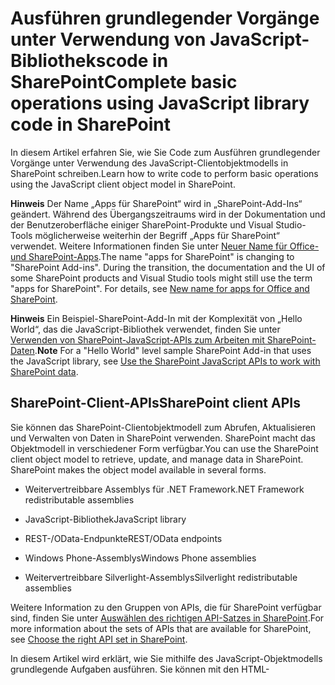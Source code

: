 # <a name="complete-basic-operations-using-javascript-library-code-in-sharepoint"></a><span data-ttu-id="4eac4-101">Ausführen grundlegender Vorgänge unter Verwendung von JavaScript-Bibliothekscode in SharePoint</span><span class="sxs-lookup"><span data-stu-id="4eac4-101">Complete basic operations using JavaScript library code in SharePoint</span></span>
<span data-ttu-id="4eac4-102">In diesem Artikel erfahren Sie, wie Sie Code zum Ausführen grundlegender Vorgänge unter Verwendung des JavaScript-Clientobjektmodells in SharePoint schreiben.</span><span class="sxs-lookup"><span data-stu-id="4eac4-102">Learn how to write code to perform basic operations using the JavaScript client object model in SharePoint.</span></span>
 

 <span data-ttu-id="4eac4-p101">**Hinweis** Der Name „Apps für SharePoint“ wird in „SharePoint-Add-Ins“ geändert. Während des Übergangszeitraums wird in der Dokumentation und der Benutzeroberfläche einiger SharePoint-Produkte und Visual Studio-Tools möglicherweise weiterhin der Begriff „Apps für SharePoint“ verwendet. Weitere Informationen finden Sie unter [Neuer Name für Office- und SharePoint-Apps](new-name-for-apps-for-sharepoint#bk_newname).</span><span class="sxs-lookup"><span data-stu-id="4eac4-p101">The name "apps for SharePoint" is changing to "SharePoint Add-ins". During the transition, the documentation and the UI of some SharePoint products and Visual Studio tools might still use the term "apps for SharePoint". For details, see [New name for apps for Office and SharePoint](new-name-for-apps-for-sharepoint#bk_newname).</span></span>
 


 <span data-ttu-id="4eac4-106">**Hinweis** Ein Beispiel-SharePoint-Add-In mit der Komplexität von „Hello World“, das die JavaScript-Bibliothek verwendet, finden Sie unter [Verwenden von SharePoint-JavaScript-APIs zum Arbeiten mit SharePoint-Daten](use-the-sharepoint-javascript-apis-to-work-with-sharepoint-data).</span><span class="sxs-lookup"><span data-stu-id="4eac4-106">**Note** For a "Hello World" level sample SharePoint Add-in that uses the JavaScript library, see  [Use the SharePoint JavaScript APIs to work with SharePoint data](use-the-sharepoint-javascript-apis-to-work-with-sharepoint-data).</span></span>
 


## <a name="sharepoint-client-apis"></a><span data-ttu-id="4eac4-107">SharePoint-Client-APIs</span><span class="sxs-lookup"><span data-stu-id="4eac4-107">SharePoint client APIs</span></span>
<span data-ttu-id="4eac4-108"><a name="ClientAPIs"> </a></span><span class="sxs-lookup"><span data-stu-id="4eac4-108"></span></span>

<span data-ttu-id="4eac4-p102">Sie können das SharePoint-Clientobjektmodell zum Abrufen, Aktualisieren und Verwalten von Daten in SharePoint verwenden. SharePoint macht das Objektmodell in verschiedener Form verfügbar.</span><span class="sxs-lookup"><span data-stu-id="4eac4-p102">You can use the SharePoint client object model to retrieve, update, and manage data in SharePoint. SharePoint makes the object model available in several forms.</span></span>
 

 

- <span data-ttu-id="4eac4-111">Weitervertreibbare Assemblys für .NET Framework</span><span class="sxs-lookup"><span data-stu-id="4eac4-111">.NET Framework redistributable assemblies</span></span>
    
 
- <span data-ttu-id="4eac4-112">JavaScript-Bibliothek</span><span class="sxs-lookup"><span data-stu-id="4eac4-112">JavaScript library</span></span>
    
 
- <span data-ttu-id="4eac4-113">REST-/OData-Endpunkte</span><span class="sxs-lookup"><span data-stu-id="4eac4-113">REST/OData endpoints</span></span>
    
 
- <span data-ttu-id="4eac4-114">Windows Phone-Assemblys</span><span class="sxs-lookup"><span data-stu-id="4eac4-114">Windows Phone assemblies</span></span>
    
 
- <span data-ttu-id="4eac4-115">Weitervertreibbare Silverlight-Assemblys</span><span class="sxs-lookup"><span data-stu-id="4eac4-115">Silverlight redistributable assemblies</span></span>
    
 
<span data-ttu-id="4eac4-116">Weitere Information zu den Gruppen von APIs, die für SharePoint verfügbar sind, finden Sie unter [Auswählen des richtigen API-Satzes in SharePoint](http://msdn.microsoft.com/library/f36645da-77c5-47f1-a2ca-13d4b62b320d%28Office.15%29.aspx).</span><span class="sxs-lookup"><span data-stu-id="4eac4-116">For more information about the sets of APIs that are available for SharePoint, see  [Choose the right API set in SharePoint](http://msdn.microsoft.com/library/f36645da-77c5-47f1-a2ca-13d4b62b320d%28Office.15%29.aspx).</span></span> 
 

 
<span data-ttu-id="4eac4-p103">In diesem Artikel wird erklärt, wie Sie mithilfe des JavaScript-Objektmodells grundlegende Aufgaben ausführen. Sie können mit den HTML-<script>-Tags einen Verweis auf das Objektmodell hinzufügen. Informationen zur Verwendung anderer Client-APIs finden Sie unter folgenden Themen:</span><span class="sxs-lookup"><span data-stu-id="4eac4-p103">This article shows how to perform basic operations using the JavaScript object model. You can add a reference to the object model using HTML <script> tags. For information about how to use the other client APIs, see the following:</span></span>
 

 

-  [<span data-ttu-id="4eac4-120">Ausführen grundlegender Vorgänge unter Verwendung von SharePoint-Clientbibliothekscode</span><span class="sxs-lookup"><span data-stu-id="4eac4-120">Complete basic operations using SharePoint client library code</span></span>](complete-basic-operations-using-sharepoint-2013-client-library-code)
    
 
-  [<span data-ttu-id="4eac4-121">Ausführen grundlegender Vorgänge unter Verwendung von SharePoint REST-Endpunkten</span><span class="sxs-lookup"><span data-stu-id="4eac4-121">Complete basic operations using SharePoint REST endpoints</span></span>](complete-basic-operations-using-sharepoint-2013-rest-endpoints)
    
 
-  [<span data-ttu-id="4eac4-122">Erstellen von Windows Phone-Apps, die auf SharePoint zugreifen</span><span class="sxs-lookup"><span data-stu-id="4eac4-122">Build Windows Phone apps that access SharePoint</span></span>](http://msdn.microsoft.com/library/36681335-f772-4499-8445-f94481bc18e7%28Office.15%29.aspx)
    
 
-  [<span data-ttu-id="4eac4-123">Verwenden des Silverlight-Objektmodells</span><span class="sxs-lookup"><span data-stu-id="4eac4-123">Using the Silverlight Object Model</span></span>](http://msdn.microsoft.com/library/cea7829d-f360-4052-8b76-91d90bcefd2a%28Office.15%29.aspx)
    
 

## <a name="perform-basic-tasks-in-sharepoint-using-the-javascript-client-object-model"></a><span data-ttu-id="4eac4-124">Ausführen grundlegender Aufgaben in SharePoint unter Verwendung des JavaScript-Clientobjektmodells</span><span class="sxs-lookup"><span data-stu-id="4eac4-124">Perform basic tasks in SharePoint using the JavaScript client object model</span></span>
<span data-ttu-id="4eac4-125"><a name="BasicOps_SPJSOMOps"> </a></span><span class="sxs-lookup"><span data-stu-id="4eac4-125"></span></span>

<span data-ttu-id="4eac4-126">In den folgenden Abschnitten werden Aufgaben beschrieben, die Sie programmgesteuert ausführen können. Diese Abschnitte enthalten JavaScript-Codebeispiele zur Veranschaulichung der Vorgänge.</span><span class="sxs-lookup"><span data-stu-id="4eac4-126">The following sections describe tasks that you can complete programmatically, and they include JavaScript code examples that demonstrate the operations.</span></span>
 

 
<span data-ttu-id="4eac4-p104">Beim Erstellen eines in der Cloud gehosteten Add-Ins können Sie dem Objektmodell mithilfe der HTML-<script>-Tags einen Verweis hinzufügen. Es wird empfohlen, einen Verweis auf das Hostweb einzufügen, da das Add-In-Web möglicherweise nicht in allen Szenarien von in der Cloud gehosteten Add-Ins verfügbar ist. Sie können die URL des Hostwebs aus dem  _SPHostUrl_-Abfragezeichenfolgenparameter abrufen, wenn Sie das Token **{StandardTokens}** verwenden. Zudem können Sie den benutzerdefinierten Abfragezeichenfolgenparameter verwenden, wenn Sie das **{HostUrl}**-Token verwenden. Nachdem Sie die URL des Hostwebs ermittelt haben, müssen Sie den Verweis auf das Objektmodell mit JavaScript-Code dynamisch erstellen.</span><span class="sxs-lookup"><span data-stu-id="4eac4-p104">When you create a cloud-hosted add-in, you can add a reference to the object model by using HTML <script> tags. We recommend that you reference the host web because the add-in web may not exist in every scenario in cloud-hosted add-ins. You can retrieve the host web URL from the  _SPHostUrl_ query string parameter if you are using the **{StandardTokens}** token. You can also use your custom defined query string parameter if you are using the **{HostUrl}** token. After you have the host web URL, you must use JavaScript code to dynamically create the reference to the object model.</span></span>
 

 
<span data-ttu-id="4eac4-132">Im folgenden Codebeispiel werden die folgenden Aufgaben ausgeführt, um einen Verweis auf das JavaScript-Objektmodell hinzuzufügen:</span><span class="sxs-lookup"><span data-stu-id="4eac4-132">The following code example performs these tasks to add a reference to the JavaScript object model:</span></span>
 

 

- <span data-ttu-id="4eac4-133">Es wird auf die AJAX-Bibliothek aus dem Microsoft Netzwerk für die Inhaltsübermittlung (CDN) verwiesen.</span><span class="sxs-lookup"><span data-stu-id="4eac4-133">References the AJAX library from the Microsoft Content Delivery Network (CDN).</span></span>
    
 
- <span data-ttu-id="4eac4-134">Es wird auf die jQuery-Bibliothek aus dem Microsoft CDN verwiesen.</span><span class="sxs-lookup"><span data-stu-id="4eac4-134">References the jQuery library from the Microsoft CDN.</span></span>
    
 
- <span data-ttu-id="4eac4-135">Die URL des Hostwebs wird aus der Abfragezeichenfolge extrahiert.</span><span class="sxs-lookup"><span data-stu-id="4eac4-135">Extracts the host web URL from the query string.</span></span>
    
 
- <span data-ttu-id="4eac4-p105">Die Dateien „SP.Runtime.js“ und „SP.js“ werden mithilfe der **getScript**-Funktion in jQuery geladen. Nachdem die Dateien geladen wurden, hat das Programm Zugriff auf das JavaScript-Objektmodell für SharePoint.</span><span class="sxs-lookup"><span data-stu-id="4eac4-p105">Loads the SP.Runtime.js and SP.js files by using the **getScript** function in jQuery. After loading the files, your program has access to the JavaScript object model for SharePoint.</span></span>
    
 
- <span data-ttu-id="4eac4-138">Der Programmablauf wird in der **execOperation**-Funktion fortgesetzt.</span><span class="sxs-lookup"><span data-stu-id="4eac4-138">Continues the flow in the **execOperation** function.</span></span>
    
 



```
<script 
    src="//ajax.aspnetcdn.com/ajax/4.0/1/MicrosoftAjax.js" 
    type="text/javascript">
</script>
<script
    type="text/javascript"
    src="//ajax.aspnetcdn.com/ajax/jQuery/jquery-1.7.2.min.js">
</script>
<script type="text/javascript">
    var hostweburl;

    // Load the required SharePoint libraries.
    $(document).ready(function () {

        // Get the URI decoded URLs.
        hostweburl =
            decodeURIComponent(
                getQueryStringParameter("SPHostUrl")
        );

        // The js files are in a URL in the form:
        // web_url/_layouts/15/resource_file
        var scriptbase = hostweburl + "/_layouts/15/";

        // Load the js files and continue to
        // the execOperation function.
        $.getScript(scriptbase + "SP.Runtime.js",
            function () {
                $.getScript(scriptbase + "SP.js", execOperation);
            }
        );
    });

    // Function to execute basic operations.
    function execOperation() {

        // Continue your program flow here.

    }

    // Function to retrieve a query string value.
    // For production purposes you may want to use
    // a library to handle the query string.
    function getQueryStringParameter(paramToRetrieve) {
        var params =
            document.URL.split("?")[1].split("&amp;");
        var strParams = "";
        for (var i = 0; i < params.length; i = i + 1) {
            var singleParam = params[i].split("=");
            if (singleParam[0] == paramToRetrieve)
                return singleParam[1];
        }
    }
</script>

```

<span data-ttu-id="4eac4-p106">Beim Erstellen eines in SharePoint gehosteten Add-Ins können Sie mithilfe der HTML-Tags <script> einen Verweis auf das Objektmodell hinzufügen. Mithilfe des Add-In-Webs in einem von SharePoint gehosteten Add-In können Sie relative Pfade verwenden, um auf die erforderlichen Dateien zur Verwendung des JavaScript-Objektmodells zu verweisen.</span><span class="sxs-lookup"><span data-stu-id="4eac4-p106">When you create a SharePoint-hosted add-in, you can add a reference to the object model by using HTML <script> tags. The add-in web in a SharePoint-hosted add-in allows you to use relative paths to reference the required files to use the JavaScript object model.</span></span>
 

 
<span data-ttu-id="4eac4-141">Im folgenden Markup werden diese Aufgaben ausgeführt, um einen Verweis auf das JavaScript-Objektmodell hinzuzufügen:</span><span class="sxs-lookup"><span data-stu-id="4eac4-141">The following markup performs these tasks to add a reference to the JavaScript object model:</span></span>
 

 

- <span data-ttu-id="4eac4-142">Es wird auf die AJAX-Bibliothek aus dem Microsoft CDN verwiesen.</span><span class="sxs-lookup"><span data-stu-id="4eac4-142">References the AJAX library from the Microsoft CDN.</span></span>
    
 
- <span data-ttu-id="4eac4-143">Über eine auf das Add-In-Web bezogene URL wird auf die Datei SP.Runtime.js verwiesen.</span><span class="sxs-lookup"><span data-stu-id="4eac4-143">References the SP.Runtime.js file by using a URL relative to the add-in web.</span></span>
    
 
- <span data-ttu-id="4eac4-144">Über eine auf das Add-In-Web bezogene URL wird auf die Datei SP.js verwiesen.</span><span class="sxs-lookup"><span data-stu-id="4eac4-144">References the SP.js file by using a URL relative to the add-in web.</span></span>
    
 



```
<script 
    src="//ajax.aspnetcdn.com/ajax/4.0/1/MicrosoftAjax.js" 
    type="text/javascript">
</script>
<script 
    type="text/javascript" 
    src="/_layouts/15/sp.runtime.js">
</script>
<script 
    type="text/javascript" 
    src="/_layouts/15/sp.js">
</script>
<script type="text/javascript">

    // Continue your program flow here.

</script>
```


## <a name="sharepoint-website-tasks"></a><span data-ttu-id="4eac4-145">SharePoint-Websiteaufgaben</span><span class="sxs-lookup"><span data-stu-id="4eac4-145">SharePoint website tasks</span></span>
<span data-ttu-id="4eac4-146"><a name="BasicOps_SPWebTasks"> </a></span><span class="sxs-lookup"><span data-stu-id="4eac4-146"></span></span>

<span data-ttu-id="4eac4-147">Wenn Sie Websites mithilfe von JavaScript bearbeiten möchten, verwenden Sie zuerst den **ClientContext(serverRelativeUrl)**-Konstruktor und übergeben eine URL oder einen URI, um einen bestimmten Anforderungskontext zurückzugeben.</span><span class="sxs-lookup"><span data-stu-id="4eac4-147">To work with websites using JavaScript, start by using the **ClientContext(serverRelativeUrl)** constructor and pass a URL or URI to return a specific request context.</span></span>
 

 

### <a name="retrieve-the-properties-of-a-website"></a><span data-ttu-id="4eac4-148">Abrufen der Eigenschaften einer Website</span><span class="sxs-lookup"><span data-stu-id="4eac4-148">Retrieve the properties of a website</span></span>

<span data-ttu-id="4eac4-p107">Verwenden Sie die web-Eigenschaft der **ClientContext**-Klasse, um die Eigenschaften des Website-Objekts abzurufen, das sich an der angegebenen Kontext-URL befindet. Nachdem das Website-Objekt über die **load(clientObject)**-Methode geladen und anschließend **executeQueryAsync(succeededCallback, failedCallback)** aufgerufen wurde, können Sie Zugriff auf alle Eigenschaften dieser Website erhalten. Im folgenden Beispiel werden Titel und Beschreibung der angegebenen Website angezeigt, obwohl alle anderen standardmäßig zurückgegebenen Eigenschaften verfügbar werden, nachdem das Websiteobjekt geladen und die Abfrage ausgeführt wurde.</span><span class="sxs-lookup"><span data-stu-id="4eac4-p107">Use the web property of the **ClientContext** class to specify the properties of the website object that is located at the specified context URL. After you load the website object through the **load(clientObject)** method and then call **executeQueryAsync(succeededCallback, failedCallback)**, you acquire access to all the properties of that website. The following example displays the title and description of the specified website, although all other properties that are returned by default become available after you load the website object and execute the query.</span></span>
 

 

```

function retrieveWebSite(siteUrl) {
    var clientContext = new SP.ClientContext(siteUrl);
    this.oWebsite = clientContext.get_web();

    clientContext.load(this.oWebsite);

    clientContext.executeQueryAsync(
        Function.createDelegate(this, this.onQuerySucceeded), 
        Function.createDelegate(this, this.onQueryFailed)
    );
}

function onQuerySucceeded(sender, args) {
    alert('Title: ' + this.oWebsite.get_title() + 
        ' Description: ' + this.oWebsite.get_description());
}
    
function onQueryFailed(sender, args) {
    alert('Request failed. ' + args.get_message() + 
        '\n' + args.get_stackTrace());
}
```


### <a name="retrieve-only-selected-properties-of-a-website"></a><span data-ttu-id="4eac4-152">Abrufen nur ausgewählter Eigenschaften einer Website</span><span class="sxs-lookup"><span data-stu-id="4eac4-152">Retrieve only selected properties of a website</span></span>

<span data-ttu-id="4eac4-p108">Sie können die unnötige Übertragung von Daten zwischen Client und Server reduzieren, indem Sie nicht alle, sondern nur angegebene Eigenschaften des Websiteobjekts zurückgeben. In diesem Fall verwenden Sie LINQ-Abfragen oder die Lambda-Ausdruckssyntax mit der **load(clientObject)**-Methode, um anzugeben, welche Eigenschaften vom Server zurückgegeben werden sollen. Im folgenden Beispiel werden nur der Titel und das Erstellungsdatum des Websiteobjekts verfügbar, nachdem **executeQueryAsync(succeededCallback, failedCallback)** aufgerufen wurde.</span><span class="sxs-lookup"><span data-stu-id="4eac4-p108">To reduce unnecessary data transference between client and server, you might want to return only specified properties of the website object, not all of its properties. In this case, use LINQ query or lambda expression syntax with the **load(clientObject)** method to specify which properties to return from the server. In the following example, only the title and creation date of the website object become available after **executeQueryAsync(succeededCallback, failedCallback)** is called.</span></span>
 

 

```
function retrieveWebSiteProperties(siteUrl) {
    var clientContext = new SP.ClientContext(siteUrl);
    this.oWebsite = clientContext.get_web();

    clientContext.load(this.oWebsite, 'Title', 'Created');

    clientContext.executeQueryAsync(
        Function.createDelegate(this, this.onQuerySucceeded), 
        Function.createDelegate(this, this.onQueryFailed)
    );
}

function onQuerySucceeded(sender, args) {
    alert('Title: ' + this.oWebsite.get_title() + 
        ' Created: ' + this.oWebsite.get_created());
}
    
function onQueryFailed(sender, args) {
    alert('Request failed. ' + args.get_message() + 
        '\n' + args.get_stackTrace());
}
```


 <span data-ttu-id="4eac4-156">**Hinweis** Beim Versuch, auf andere Eigenschaften zuzugreifen, wird eine Ausnahme ausgelöst, weil keine anderen Eigenschaften verfügbar sind.</span><span class="sxs-lookup"><span data-stu-id="4eac4-156">**Note** If you try to access other properties, the code throws an exception because other properties are not available.</span></span>
 


### <a name="write-to-a-websites-properties"></a><span data-ttu-id="4eac4-157">Festlegen der Eigenschaften einer Website</span><span class="sxs-lookup"><span data-stu-id="4eac4-157">Write to a website's properties</span></span>

<span data-ttu-id="4eac4-p109">Zum Ändern einer Website legen Sie deren Eigenschaften fest und rufen ähnlich wie im Serverobjektmodell die **update()**-Methode auf. Im Clientobjektmodell müssen Sie jedoch **executeQueryAsync(succeededCallback, failedCallback)** aufrufen, um die Batchverarbeitung aller angegebenen Befehle anzufordern. Im folgenden Beispiel werden der Titel und die Beschreibung einer angegebenen Website geändert.</span><span class="sxs-lookup"><span data-stu-id="4eac4-p109">To modify a website, you set its properties and call the **update()** method, similarly to how the server object model functions. However, in the client object model, you must call **executeQueryAsync(succeededCallback, failedCallback)** to request batch processing of all commands that you specify. The following example changes the title and description of a specified website.</span></span>
 

 

```
function updateWebSite(siteUrl) {
    var clientContext = new SP.ClientContext(siteUrl);
    this.oWebsite = clientContext.get_web();

    this.oWebsite.set_title('Updated Web Site');
    this.oWebsite.set_description('This is an updated Web site.');
    this.oWebsite.update();

    clientContext.load(this.oWebsite, 'Title', 'Description');

    clientContext.executeQueryAsync(
        Function.createDelegate(this, this.onQuerySucceeded), 
        Function.createDelegate(this, this.onQueryFailed)
    );
}

function onQuerySucceeded(sender, args) {
    alert('Title: ' + this.oWebsite.get_title() + 
        ' Description: ' + this.oWebsite.get_description());
}
    
function onQueryFailed(sender, args) {
    alert('Request failed. ' + args.get_message() + 
        '\n' + args.get_stackTrace());
}
```


## <a name="sharepoint-list-tasks"></a><span data-ttu-id="4eac4-161">SharePoint-Listenaufgaben</span><span class="sxs-lookup"><span data-stu-id="4eac4-161">SharePoint list tasks</span></span>
<span data-ttu-id="4eac4-162"><a name="BasicOps_SPListTasks"> </a></span><span class="sxs-lookup"><span data-stu-id="4eac4-162"></span></span>

<span data-ttu-id="4eac4-p110">Das Arbeiten mit Listenobjekten in JavaScript ähnelt dem Arbeiten mit Websiteobjekten. Beginnen Sie, indem Sie den **ClientContext(serverRelativeUrl)**-Konstruktor verwenden und eine URL oder einen URI übergeben, um einen bestimmten Anforderungskontext zurückzugeben. Sie können mithilfe der **lists**-Eigenschaft der **Web**-Klasse die Auflistung der Listen einer Website abrufen.</span><span class="sxs-lookup"><span data-stu-id="4eac4-p110">Working with list objects using JavaScript is similar to working with website objects. Start by using the **ClientContext(serverRelativeUrl)** constructor and passing a URL or URI to return a specific request context. You can then use the **lists** property of the **Web** class to get the collection of lists in the website.</span></span>
 

 

### <a name="retrieve-all-properties-of-all-lists-in-a-website"></a><span data-ttu-id="4eac4-166">Abrufen aller Eigenschaften aller Listen einer Website</span><span class="sxs-lookup"><span data-stu-id="4eac4-166">Retrieve all properties of all lists in a website</span></span>

<span data-ttu-id="4eac4-p111">Zum Zurückgeben aller Listen einer Website laden Sie die Listenauflistung über die **load(clientObject)**-Methode, und rufen Sie dann **executeQueryAsync(succeededCallback, failedCallback)** auf. Im folgenden Beispiel werden die URL der Website sowie das Datum und die Uhrzeit der Erstellung der Liste angezeigt.</span><span class="sxs-lookup"><span data-stu-id="4eac4-p111">To return all the lists of a website, load the list collection through the **load(clientObject)** method, and then call **executeQueryAsync(succeededCallback, failedCallback)**. The following example displays the URL of the website and the date and time that the list was created.</span></span>
 

 

```
function retrieveAllListProperties(siteUrl) {
    var clientContext = new SP.ClientContext(siteUrl);
    var oWebsite = clientContext.get_web();
    this.collList = oWebsite.get_lists();
    clientContext.load(collList);

    clientContext.executeQueryAsync(
        Function.createDelegate(this, this.onQuerySucceeded), 
        Function.createDelegate(this, this.onQueryFailed)
    );
}

function onQuerySucceeded() {
    var listInfo = '';
    var listEnumerator = collList.getEnumerator();

    while (listEnumerator.moveNext()) {
        var oList = listEnumerator.get_current();
        listInfo += 'Title: ' + oList.get_title() + ' Created: ' + 
            oList.get_created().toString() + '\n';
    }
    alert(listInfo);
}

function onQueryFailed(sender, args) {
    alert('Request failed. ' + args.get_message() + 
        '\n' + args.get_stackTrace());
}
```


### <a name="retrieve-only-specified-properties-of-lists"></a><span data-ttu-id="4eac4-169">Abrufen der angegebenen Eigenschaften von Listen</span><span class="sxs-lookup"><span data-stu-id="4eac4-169">Retrieve only specified properties of lists</span></span>

<span data-ttu-id="4eac4-p112">Im vorhergehenden Beispiel wurden alle Eigenschaften der Listen einer Website zurückgegeben. Um unnötige Datenübertragungen zwischen Client und Server zu vermeiden, können Sie mit LINQ-Abfrageausdrücken angeben, welche Eigenschaften zurückgegeben werden sollen. In JavaScript geben Sie mit **Include** innerhalb der Abfragezeichenfolge, die der **load(clientObject)**-Methode übergeben wird, die Eigenschaften an, die zurückgegeben werden sollen. Im folgenden Beispiel werden auf diese Weise nur der Titel und die ID der einzelnen Listen der Auflistung zurückgegeben.</span><span class="sxs-lookup"><span data-stu-id="4eac4-p112">The previous example returns all properties of the lists in a website. To reduce unnecessary data transference between client and server, you can use LINQ query expressions to specify which properties to return. In JavaScript, you specify **Include** as part of the query string that is passed to the **load(clientObject)** method to specify which properties to return. The following example uses this approach to return only the title and ID of each list in the collection.</span></span>
 

 

```
function retrieveSpecificListProperties(siteUrl) {
    var clientContext = new SP.ClientContext(siteUrl);
    var oWebsite = clientContext.get_web();
    this.collList = oWebsite.get_lists();

    clientContext.load(collList, 'Include(Title, Id)');
    clientContext.executeQueryAsync(
        Function.createDelegate(this, this.onQuerySucceeded), 
        Function.createDelegate(this, this.onQueryFailed)
    );
}

function onQuerySucceeded() {
    var listInfo = '';
    var listEnumerator = collList.getEnumerator();

    while (listEnumerator.moveNext()) {
        var oList = listEnumerator.get_current();
        listInfo += 'Title: ' + oList.get_title() + 
            ' ID: ' + oList.get_id().toString() + '\n';
    }
    alert(listInfo);
}

function onQueryFailed(sender, args) {
    alert('Request failed. ' + args.get_message() + 
        '\n' + args.get_stackTrace());
}

```


### <a name="store-retrieved-lists-in-a-collection"></a><span data-ttu-id="4eac4-174">Speichern abgerufener Listen in einer Auflistung</span><span class="sxs-lookup"><span data-stu-id="4eac4-174">Store retrieved lists in a collection</span></span>

<span data-ttu-id="4eac4-175">Wie im folgenden Beispiel dargestellt, können Sie die **loadQuery(clientObjectCollection, exp)**-Methode anstelle der **load(clientObject)**-Methode verwenden, um den Rückgabewert in einer anderen Auflistung anstatt in der entsprechenden Listeneigenschaft zu speichern.</span><span class="sxs-lookup"><span data-stu-id="4eac4-175">As the following example shows, you can use the **loadQuery(clientObjectCollection, exp)** method instead of the **load(clientObject)** method to store the return value in another collection instead of storing it in the lists property.</span></span>
 

 

```
function retrieveSpecificListPropertiesToCollection(siteUrl) {
    var clientContext = new SP.ClientContext(siteUrl);
    var oWebsite = clientContext.get_web();
    var collList = oWebsite.get_lists();

    this.listInfoCollection = clientContext.loadQuery(collList, 'Include(Title, Id)');
    clientContext.executeQueryAsync(
        Function.createDelegate(this, this.onQuerySucceeded), 
        Function.createDelegate(this, this.onQueryFailed)
    );
}

function onQuerySucceeded() {
    var listInfo = '';

    for (var i = 0; i < this.listInfoCollection.length; i++) {
        var oList = this.listInfoCollection[i];
        listInfo += 'Title: ' + oList.get_title() + 
            ' ID: ' + oList.get_id().toString();
    }
    alert(listInfo.toString());
}

function onQueryFailed(sender, args) {
    alert('Request failed. ' + args.get_message() + 
        '\n' + args.get_stackTrace());
}
```


### <a name="apply-filters-to-list-retrieval"></a><span data-ttu-id="4eac4-176">Anwenden von Filtern auf den Listenabruf</span><span class="sxs-lookup"><span data-stu-id="4eac4-176">Apply filters to list retrieval</span></span>

<span data-ttu-id="4eac4-p113">Wie das folgende Beispiel zeigt, können Sie **Include**-Anweisungen in einer JavaScript-Abfrage schachteln, um Metadaten sowohl für eine Liste als auch für deren Felder zurückzugeben. In diesem Beispiel werden alle Felder aus allen Listen einer Website zurückgegeben und der Titel und der interne Name aller Felder angezeigt, deren interner Name die Zeichenfolge „name“ enthält.</span><span class="sxs-lookup"><span data-stu-id="4eac4-p113">As the following example shows, you can nest **Include** statements in a JavaScript query to return metadata for both a list and its fields. The example returns all fields from all lists within a website and displays the title and internal name of all fields whose internal name contains the string "name".</span></span>
 

 

```
function retrieveAllListsAllFields(siteUrl) {
    var clientContext = new SP.ClientContext(siteUrl);
    var oWebsite = clientContext.get_web();
    var collList = oWebsite.get_lists();

    this.listInfoArray = clientContext.loadQuery(collList, 
        'Include(Title,Fields.Include(Title,InternalName))');

    clientContext.executeQueryAsync(
        Function.createDelegate(this, this.onQuerySucceeded), 
        Function.createDelegate(this, this._onQueryFailed)
    );
}

function onQuerySucceeded() {
    var listInfo = '';

    for (var i = 0; i < this.listInfoArray.length; i++) {
        var oList = this.listInfoArray[i];
        var collField = oList.get_fields();
        var fieldEnumerator = collField.getEnumerator();
            
        while (fieldEnumerator.moveNext()) {
            var oField = fieldEnumerator.get_current();
            var regEx = new RegExp('name', 'ig');
            
            if (regEx.test(oField.get_internalName())) {
                listInfo += '\nList: ' + oList.get_title() + 
                    '\n\tField Title: ' + oField.get_title() + 
                    '\n\tField Name: ' + oField.get_internalName();
            }
        }
    }
    alert(listInfo);
}

function onQueryFailed(sender, args) {
    alert('Request failed. ' + args.get_message() + 
        '\n' + args.get_stackTrace());
}

```


## <a name="create-update-and-delete-lists"></a><span data-ttu-id="4eac4-179">Erstellen, Aktualisieren und Löschen von Listen</span><span class="sxs-lookup"><span data-stu-id="4eac4-179">Create, update, and delete lists</span></span>
<span data-ttu-id="4eac4-180"><a name="BasicOps_SPListCRUD"> </a></span><span class="sxs-lookup"><span data-stu-id="4eac4-180"></span></span>

<span data-ttu-id="4eac4-181">Zum Erstellen, Aktualisieren und Löschen von Listen über das Clientobjektmodell gehen Sie ähnlich vor wie beim Ausführen dieser Aufgaben über das .NET-Clientobjektmodell. Allerdings werden die Clientvorgänge erst abgeschlossen, wenn die **executeQueryAsync(succeededCallback, failedCallback)**-Funktion aufgerufen wird.</span><span class="sxs-lookup"><span data-stu-id="4eac4-181">Creating, updating, and deleting lists through the client object model works similarly to how you perform these tasks using the .NET client object model, although client operations do not complete until you call the **executeQueryAsync(succeededCallback, failedCallback)** function.</span></span>
 

 

### <a name="create-and-update-a-list"></a><span data-ttu-id="4eac4-182">Erstellen und Aktualisieren von Listen</span><span class="sxs-lookup"><span data-stu-id="4eac4-182">Create and update a list</span></span>

<span data-ttu-id="4eac4-p114">Zum Erstellen eines Listenobjekts mit JavaScript definieren Sie unter Verwendung des **ListCreationInformation**-Objekts dessen Eigenschaften. Übergeben Sie dann dieses Objekt der **add(parameters)**-Funktion des **ListCollection**-Objekts. Im folgenden Beispiel wird eine neue Liste mit dem Titel „My Announcements List“ erstellt.</span><span class="sxs-lookup"><span data-stu-id="4eac4-p114">To create a list object using JavaScript, use the **ListCreationInformation** object to define its properties, and then pass this object to the **add(parameters)** function of the **ListCollection** object. The following example creates a new announcements list.</span></span>
 

 

```
function createList(siteUrl) {
    var clientContext = new SP.ClientContext(siteUrl);
    var oWebsite = clientContext.get_web();
    
    var listCreationInfo = new SP.ListCreationInformation();
    listCreationInfo.set_title('My Announcements List');
    listCreationInfo.set_templateType(SP.ListTemplateType.announcements);

    this.oList = oWebsite.get_lists().add(listCreationInfo);

    clientContext.load(oList);
    clientContext.executeQueryAsync(
        Function.createDelegate(this, this.onQuerySucceeded), 
        Function.createDelegate(this, this.onQueryFailed)
    );
}

function onQuerySucceeded() {
    var result = oList.get_title() + ' created.';
    alert(result);
}

function onQueryFailed(sender, args) {
    alert('Request failed. ' + args.get_message() + 
        '\n' + args.get_stackTrace());
}
```

<span data-ttu-id="4eac4-185">Wenn Sie eine Liste nach ihrer Erstellung aktualisieren müssen, können Sie die entsprechenden Listeneigenschaften festlegen und die **update()**-Funktion vor dem Aufruf von **executeQueryAsync(succeededCallback, failedCallback)** aufrufen. Die folgenden Änderungen am vorhergehenden Beispiel zeigen dieses Vorgehen.</span><span class="sxs-lookup"><span data-stu-id="4eac4-185">If you need to update the list after it has been created, you can set list properties and call the **update()** function before calling **executeQueryAsync(succeededCallback, failedCallback)**, as shown in the following modifications of the previous example.</span></span>
 

 



```
.
.
.
.
this.oList = oWebsite.get_lists().add(listCreationInfo);

oList.set_description('New Announcements List');
oList.update();

clientContext.load(oList);
clientContext.executeQueryAsync(
    Function.createDelegate(this, this.onQuerySucceeded), 
    Function.createDelegate(this, this.onQueryFailed)
);
```


### <a name="add-a-field-to-a-list"></a><span data-ttu-id="4eac4-186">Hinzufügen von Feldern zu einer Liste</span><span class="sxs-lookup"><span data-stu-id="4eac4-186">Add a field to a list</span></span>

<span data-ttu-id="4eac4-p115">Verwenden Sie die **add(field)**-Funktion oder die **addFieldAsXml(schemaXml, addToDefaultView, options)**-Funktion des **FieldCollection**-Objekts, um der Feldauflistung einer Liste ein Feld hinzuzufügen. Im folgenden Beispiel wird ein Feld erstellt, das dann vor dem Aufruf von **executeQueryAsync(succeededCallback, failedCallback)** aktualisiert wird.</span><span class="sxs-lookup"><span data-stu-id="4eac4-p115">Use the **add(field)** or **addFieldAsXml(schemaXml, addToDefaultView, options)** function of the **FieldCollection** object to add a field to the field collection of a list. The following example creates a field and then updates it before calling **executeQueryAsync(succeededCallback, failedCallback)**.</span></span>
 

 

```
function addFieldToList(siteUrl) {
    var clientContext = new SP.ClientContext(siteUrl);

    var oList = clientContext.get_web().get_lists().getByTitle('Announcements');
    this.oField = oList.get_fields().addFieldAsXml(
        '<Field DisplayName=\'MyField\' Type=\'Number\' />', 
        true, 
        SP.AddFieldOptions.defaultValue
    );

    var fieldNumber = clientContext.castTo(oField,SP.FieldNumber);
    fieldNumber.set_maximumValue(100);
    fieldNumber.set_minimumValue(35);
    fieldNumber.update();

    clientContext.load(oField);
    clientContext.executeQueryAsync(
        Function.createDelegate(this, this.onQuerySucceeded), 
        Function.createDelegate(this, this.onQueryFailed)
    );
}

function onQuerySucceeded() {
    var result = oField.get_title() + ' added.';
    alert(result);
}

function onQueryFailed(sender, args) {
    alert('Request failed. ' + args.get_message() + 
        '\n' + args.get_stackTrace());
}
```


### <a name="delete-a-list"></a><span data-ttu-id="4eac4-189">Löschen einer Liste</span><span class="sxs-lookup"><span data-stu-id="4eac4-189">Delete a list</span></span>

<span data-ttu-id="4eac4-190">Zum Löschen einer Liste rufen Sie die **deleteObject()**-Funktion des Listenobjekts auf, wie im folgenden Beispiel dargestellt.</span><span class="sxs-lookup"><span data-stu-id="4eac4-190">To delete a list, call the **deleteObject()** function of the list object, as shown in the following example.</span></span>
 

 

```
function deleteList(siteUrl) {
    var clientContext = new SP.ClientContext(siteUrl);
    var oWebsite = clientContext.get_web();
    this.listTitle = 'My Announcements List';

    this.oList = oWebsite.get_lists().getByTitle(listTitle);
    oList.deleteObject();

    clientContext.executeQueryAsync(
        Function.createDelegate(this, this.onQuerySucceeded), 
        Function.createDelegate(this, this.onQueryFailed)
    );
}

function onQuerySucceeded() {
    var result = listTitle + ' deleted.';
    alert(result);
}

function onQueryFailed(sender, args) {
    alert('Request failed. ' + args.get_message() + 
        '\n' + args.get_stackTrace());
}
```


## <a name="create-update-and-delete-folders"></a><span data-ttu-id="4eac4-191">Erstellen, Aktualisieren und Löschen von Ordnern</span><span class="sxs-lookup"><span data-stu-id="4eac4-191">Create, update, and delete folders</span></span>
<span data-ttu-id="4eac4-192"><a name="BasicOps_FolderTasks"> </a></span><span class="sxs-lookup"><span data-stu-id="4eac4-192"></span></span>

<span data-ttu-id="4eac4-p116">Sie können Ordner für die Organisation Ihrer Inhalte anpassen, indem Sie das JavaScript-Objektmodell verwenden. In den folgenden Abschnitten ist beschrieben, wie Sie grundlegende Schritte für Ordner ausführen.</span><span class="sxs-lookup"><span data-stu-id="4eac4-p116">You can manipulate folders to organize your content by using the JavaScript object model. The following sections show you how to perform basic operations on folders.</span></span>
 

 

### <a name="create-a-folder-in-a-document-library"></a><span data-ttu-id="4eac4-195">Erstellen eines Ordners in einer Dokumentbibliothek</span><span class="sxs-lookup"><span data-stu-id="4eac4-195">Create a folder in a document library</span></span>

<span data-ttu-id="4eac4-p117">Zum Erstellen eines Ordners verwenden Sie ein **ListItemCreationInformation**-Objekt, legen den zugrunde liegenden Objekttyp auf **SP.FileSystemObjectType.folder** fest und übergeben diesen als Parameter an die **addItem(parameters)**-Funktion des **List**-Objekts. Legen Sie Eigenschaften für das von dieser Methode zurückgegebene Listenelementobjekt fest, und rufen Sie dann die **update()**-Funktion auf. Dies ist im folgenden Beispiel dargestellt.</span><span class="sxs-lookup"><span data-stu-id="4eac4-p117">To create a folder, you use a **ListItemCreationInformation** object, set the underlying object type to **SP.FileSystemObjectType.folder**, and pass it as parameter to the **addItem(parameters)** function of the **List** object. Set properties on the list item object that this method returns, and then call the **update()** function, as shown in the following example.</span></span>
 

 

```
function createFolder(resultpanel) {
    var clientContext;
    var oWebsite;
    var oList;
    var itemCreateInfo;

    clientContext = new SP.ClientContext.get_current();
    oWebsite = clientContext.get_web();
    oList = oWebsite.get_lists().getByTitle("Shared Documents");

    itemCreateInfo = new SP.ListItemCreationInformation();
    itemCreateInfo.set_underlyingObjectType(SP.FileSystemObjectType.folder);
    itemCreateInfo.set_leafName("My new folder!");
    this.oListItem = oList.addItem(itemCreateInfo);
    this.oListItem.set_item("Title", "My new folder!");
    this.oListItem.update();

    clientContext.load(this.oListItem);
    clientContext.executeQueryAsync(
        Function.createDelegate(this, successHandler),
        Function.createDelegate(this, errorHandler)
    );

    function successHandler() {
        resultpanel.innerHTML = "Go to the " +
            "<a href='../Lists/Shared Documents'>document library</a> " +
            "to see your new folder.";
    }

    function errorHandler() {
        resultpanel.innerHTML =
            "Request failed: " + arguments[1].get_message();
    }
}
```


### <a name="update-a-folder-in-a-document-library"></a><span data-ttu-id="4eac4-198">Aktualisieren eines Ordners in einer Dokumentbibliothek</span><span class="sxs-lookup"><span data-stu-id="4eac4-198">Update a folder in a document library</span></span>

<span data-ttu-id="4eac4-199">Zum Aktualisieren des Ordnernamens können Sie in die **FileLeafRef**-Eigenschaft schreiben und die **update()**-Funktion aufrufen, damit Änderungen wirksam werden, wenn Sie die **executeQueryAsync**-Methode aufrufen.</span><span class="sxs-lookup"><span data-stu-id="4eac4-199">To update the folder name, you can write to the **FileLeafRef** property and call the **update()** function so that changes take effect when you call the **executeQueryAsync** method.</span></span>
 

 

```
function updateFolder(resultpanel) {
    var clientContext;
    var oWebsite;
    var oList;

    clientContext = new SP.ClientContext.get_current();
    oWebsite = clientContext.get_web();
    oList = oWebsite.get_lists().getByTitle("Shared Documents");

    this.oListItem = oList.getItemById(1);
    this.oListItem.set_item("FileLeafRef", "My updated folder");
    this.oListItem.update();

    clientContext.load(this.oListItem);
    clientContext.executeQueryAsync(
        Function.createDelegate(this, successHandler),
        Function.createDelegate(this, errorHandler)
    );

    function successHandler() {
        resultpanel.innerHTML = "Go to the " +
            "<a href='../Lists/Shared Documents'>document library</a> " +
            "to see your updated folder.";
    }

    function errorHandler() {
        resultpanel.innerHTML = "Request failed: " + arguments[1].get_message();
    }
}
```


### <a name="delete-a-folder-in-a-document-library"></a><span data-ttu-id="4eac4-200">Löschen eines Ordners in einer Dokumentbibliothek</span><span class="sxs-lookup"><span data-stu-id="4eac4-200">Delete a folder in a document library</span></span>

<span data-ttu-id="4eac4-p118">Zum Löschen eines Ordners rufen Sie die **deleteObject()**-Funktion für das Objekt auf. Im folgenden Beispiel wird die **getFolderByServerRelativeUrl**-Methode verwendet, um den Ordner aus der Dokumentbibliothek abzurufen, und anschließend wird das Element gelöscht.</span><span class="sxs-lookup"><span data-stu-id="4eac4-p118">To delete a folder, call the **deleteObject()** function on the object. The following example uses the **getFolderByServerRelativeUrl** method to retrieve the folder from the document library and then deletes the item.</span></span>
 

 

```
function deleteFolder(resultpanel) {
    var clientContext;
    var oWebsite;
    var folderUrl;

    clientContext = new SP.ClientContext.get_current();
    oWebsite = clientContext.get_web();

    clientContext.load(oWebsite);
    clientContext.executeQueryAsync(function () {
        folderUrl = oWebsite.get_serverRelativeUrl() + "/Lists/Shared Documents/Folder1";
        this.folderToDelete = oWebsite.getFolderByServerRelativeUrl(folderUrl);
        this.folderToDelete.deleteObject();

        clientContext.executeQueryAsync(
            Function.createDelegate(this, successHandler),
            Function.createDelegate(this, errorHandler)
        );
    }, errorHandler);

    function successHandler() {
        resultpanel.innerHTML = "Go to the " +
            "<a href='../Lists/Shared Documents'>document library</a> " +
            "to make sure the folder is no longer there.";
    }

    function errorHandler() {
        resultpanel.innerHTML = "Request failed: " + arguments[1].get_message();
    }
}
```


## <a name="create-read-update-and-delete-files"></a><span data-ttu-id="4eac4-203">Erstellen, Lesen, Aktualisieren und Löschen von Dateien</span><span class="sxs-lookup"><span data-stu-id="4eac4-203">Create, read, update, and delete files</span></span>
<span data-ttu-id="4eac4-204"><a name="BasicOps_FileTasks"> </a></span><span class="sxs-lookup"><span data-stu-id="4eac4-204"></span></span>

<span data-ttu-id="4eac4-p119">Sie können Dateien mithilfe des JavaScript-Objektmodells anpassen. In den folgenden Abschnitten ist beschrieben, wie Sie grundlegende Schritte für Dateien ausführen.</span><span class="sxs-lookup"><span data-stu-id="4eac4-p119">You can manipulate files by using the JavaScript object model. The following sections show you how to perform basic operations on files.</span></span>
 

 

 <span data-ttu-id="4eac4-p120">**Hinweis** Sie können nur Dateien mit einer Größe von bis zu 1,5 MB verwenden, wenn Sie das JavaScript-Objektmodell nutzen. Um größere Dateien hochzuladen, müssen Sie REST (Representational State Transfer) nutzen. Weitere Informationen finden Sie unter [](complete-basic-operations-using-sharepoint-2013-rest-endpoints#LargeFiles).</span><span class="sxs-lookup"><span data-stu-id="4eac4-p120">**Note** You can only work with files up to 1.5 MB by using the JavaScript object model. To upload larger files, use REST (Representational State Transfer). For more information, see  [](complete-basic-operations-using-sharepoint-2013-rest-endpoints#LargeFiles).</span></span>
 


### <a name="create-a-file-in-a-document-library"></a><span data-ttu-id="4eac4-210">Erstellen einer Datei in einer Dokumentbibliothek</span><span class="sxs-lookup"><span data-stu-id="4eac4-210">Create a file in a document library</span></span>

<span data-ttu-id="4eac4-211">Zum Erstellen von Dateien verwenden Sie ein **FileCreationInformation**-Objekt, legen das URL-Attribut fest und fügen Inhalte als base64-codiertes Bytearray an. Dies ist im folgenden Beispiel dargestellt.</span><span class="sxs-lookup"><span data-stu-id="4eac4-211">To create files, you use a **FileCreationInformation** object, set the URL attribute, and append content as a base64 encoded array of bytes, as shown in this example.</span></span>
 

 

```
function createFile(resultpanel) {
    var clientContext;
    var oWebsite;
    var oList;
    var fileCreateInfo;
    var fileContent;

    clientContext = new SP.ClientContext.get_current();
    oWebsite = clientContext.get_web();
    oList = oWebsite.get_lists().getByTitle("Shared Documents");

    fileCreateInfo = new SP.FileCreationInformation();
    fileCreateInfo.set_url("my new file.txt");
    fileCreateInfo.set_content(new SP.Base64EncodedByteArray());
    fileContent = "The content of my new file";

    for (var i = 0; i < fileContent.length; i++) {
        
        fileCreateInfo.get_content().append(fileContent.charCodeAt(i));
    }

    this.newFile = oList.get_rootFolder().get_files().add(fileCreateInfo);

    clientContext.load(this.newFile);
    clientContext.executeQueryAsync(
        Function.createDelegate(this, successHandler),
        Function.createDelegate(this, errorHandler)
    );

    function successHandler() {
        resultpanel.innerHTML =
            "Go to the " +
            "<a href='../Lists/Shared Documents'>document library</a> " +
            "to see your new file.";
    }

    function errorHandler() {
        resultpanel.innerHTML = "Request failed: " + arguments[1].get_message();
    }
}
```


### <a name="read-a-file-in-a-document-library"></a><span data-ttu-id="4eac4-212">Lesen einer Datei in einer Dokumentbibliothek</span><span class="sxs-lookup"><span data-stu-id="4eac4-212">Read a file in a document library</span></span>

<span data-ttu-id="4eac4-213">Zum Lesen des Inhalts einer Datei führen Sie einen **GET**-Vorgang für die URL der Datei durch. Dies ist im folgenden Beispiel dargestellt.</span><span class="sxs-lookup"><span data-stu-id="4eac4-213">To read a file's content, you perform a **GET** operation on the file's URL, as shown in the following example.</span></span>
 

 

```
function readFile(resultpanel) {
    var clientContext;
    var oWebsite;
    var fileUrl;

    clientContext = new SP.ClientContext.get_current();
    oWebsite = clientContext.get_web();

    clientContext.load(oWebsite);
    clientContext.executeQueryAsync(function () {
        fileUrl = oWebsite.get_serverRelativeUrl() +
            "/Lists/Shared Documents/TextFile1.txt";
        $.ajax({
            url: fileUrl,
            type: "GET"
        })
            .done(Function.createDelegate(this, successHandler))
            .error(Function.createDelegate(this, errorHandler));
    }, errorHandler);

    function successHandler(data) {
        resultpanel.innerHTML =
            "The content of file \"TextFile1.txt\": " + data
    }

    function errorHandler() {
        resultpanel.innerHTML =
            "Request failed: " + arguments[2];
    }
}
```


### <a name="update-a-file-in-a-document-library"></a><span data-ttu-id="4eac4-214">Aktualisieren einer Datei in einer Dokumentbibliothek</span><span class="sxs-lookup"><span data-stu-id="4eac4-214">Update a file in a document library</span></span>

<span data-ttu-id="4eac4-215">Zum Aktualisieren des Inhalts der Datei können Sie ein **FileCreationInformation**-Objekt verwenden und das overwrite-Attribut auf „true“ festlegen, indem Sie die **set_overwrite()**-Methode verwenden. Dies ist in diesem Beispiel dargestellt.</span><span class="sxs-lookup"><span data-stu-id="4eac4-215">To update the file's content, you can use a **FileCreationInformation** object, and set the overwrite attribute to true by using the **set_overwrite()** method, as shown in this example.</span></span>
 

 

```
function updateFile(resultpanel) {
    var clientContext;
    var oWebsite;
    var oList;
    var fileCreateInfo;
    var fileContent;

    clientContext = new SP.ClientContext.get_current();
    oWebsite = clientContext.get_web();
    oList = oWebsite.get_lists().getByTitle("Shared Documents");

    fileCreateInfo = new SP.FileCreationInformation();
    fileCreateInfo.set_url("TextFile1.txt");
    fileCreateInfo.set_content(new SP.Base64EncodedByteArray());
    fileCreateInfo.set_overwrite(true);
    fileContent = "The updated content of my file";

    for (var i = 0; i < fileContent.length; i++) {

        fileCreateInfo.get_content().append(fileContent.charCodeAt(i));
    }

    this.existingFile = oList.get_rootFolder().get_files().add(fileCreateInfo);

    clientContext.load(this.existingFile);
    clientContext.executeQueryAsync(
        Function.createDelegate(this, successHandler),
        Function.createDelegate(this, errorHandler)
    );

    function successHandler() {
        resultpanel.innerHTML =
            "Go to the " +
            "<a href='../Lists/Shared Documents'>document library</a> " +
            "to see the updated \"TextFile1.txt\" file.";
    }

    function errorHandler() {
        resultpanel.innerHTML =
            "Request failed: " + arguments[1].get_message();
    }
}
```


### <a name="delete-a-file-in-a-document-library"></a><span data-ttu-id="4eac4-216">Löschen einer Datei in einer Dokumentbibliothek</span><span class="sxs-lookup"><span data-stu-id="4eac4-216">Delete a file in a document library</span></span>

<span data-ttu-id="4eac4-p121">Zum Löschen einer Datei rufen Sie die **deleteObject()**-Funktion für das Objekt auf. Im folgenden Beispiel wird die **getFileByServerRelativeUrl**-Methode verwendet, um die Datei aus der Dokumentbibliothek abzurufen, und anschließend wird das Element gelöscht.</span><span class="sxs-lookup"><span data-stu-id="4eac4-p121">To delete a file, call the **deleteObject()** function on the object. The following example uses the **getFileByServerRelativeUrl** method to retrieve the file from the document library, and then deletes the item.</span></span>
 

 

```
function deleteFile(resultpanel) {
    var clientContext;
    var oWebsite;
    var fileUrl;

    clientContext = new SP.ClientContext.get_current();
    oWebsite = clientContext.get_web();

    clientContext.load(oWebsite);
    clientContext.executeQueryAsync(function () {
        fileUrl = oWebsite.get_serverRelativeUrl() +
            "/Lists/Shared Documents/TextFile1.txt";
        this.fileToDelete = oWebsite.getFileByServerRelativeUrl(fileUrl);
        this.fileToDelete.deleteObject();

        clientContext.executeQueryAsync(
            Function.createDelegate(this, successHandler),
            Function.createDelegate(this, errorHandler)
        );
    }, errorHandler);

    function successHandler() {
        resultpanel.innerHTML =
            "Go to the " +
            "<a href='../Lists/Shared Documents'>document library</a> " +
            "to confirm that the \"TextFile1.txt\" file has been deleted.";
    }

    function errorHandler() {
        resultpanel.innerHTML = "Request failed: " + arguments[1].get_message();
    }
}
```


## <a name="sharepoint-list-item-tasks"></a><span data-ttu-id="4eac4-219">SharePoint-Listenelementaufgaben</span><span class="sxs-lookup"><span data-stu-id="4eac4-219">SharePoint list item tasks</span></span>
<span data-ttu-id="4eac4-220"><a name="BasicOps_SPListItemTasks"> </a></span><span class="sxs-lookup"><span data-stu-id="4eac4-220"></span></span>

<span data-ttu-id="4eac4-p122">Um unter Verwendung von JavaScript Elemente einer Liste zurückzugeben, verwenden Sie die **getItemById(id)**-Funktion zum Zurückgeben eines einzelnen Elements oder die **getItems(query)**-Funktion zum Zurückgeben mehrerer Elemente. Mit der **load(clientObject)**-Funktion können Sie dann Listenelementobjekte abrufen, die diese Elemente darstellen.</span><span class="sxs-lookup"><span data-stu-id="4eac4-p122">To return items from a list using JavaScript, use the **getItemById(id)** function to return a single item, or use the **getItems(query)** function to return multiple items. You then use the **load(clientObject)** function to attain list item objects that represent the items.</span></span>
 

 

### <a name="retrieve-items-from-a-list"></a><span data-ttu-id="4eac4-223">Abrufen von Listenelementen</span><span class="sxs-lookup"><span data-stu-id="4eac4-223">Retrieve items from a list</span></span>

<span data-ttu-id="4eac4-p123">Mit der **getItems(query)**-Funktion können Sie eine CAML-Abfrage (Collaborative Application Markup Language) definieren, die angibt, welche Elemente zurückgegeben werden sollen. Sie können ein undefiniertes **CamlQuery**-Objekt übergeben, um alle Elemente der Liste zurückzugeben, oder mit der **set_viewXml**-Funktion eine CAML-Abfrage definieren und nur Elemente zurückgeben, die bestimmte Kriterien erfüllen. Im folgenden Beispiel werden neben den Werten der Spalten „Title“ und „Body“ die IDs der ersten 100 Elemente der Liste „Announcements“ angezeigt, wobei mit den Listenelementen begonnen wird, deren ID größer als 10 ist.</span><span class="sxs-lookup"><span data-stu-id="4eac4-p123">The **getItems(query)** function enables you to define a Collaborative Application Markup Language (CAML) query that specifies which items to return. You can pass an undefined **CamlQuery** object to return all items from the list, or use the **set_viewXml** function to define a CAML query and return items that meet specific criteria. The following example displays the ID, in addition to the Title and Body column values, of the first 100 items in the Announcements list, starting with list items whose collection ID is greater than 10.</span></span>
 

 

```
function retrieveListItems(siteUrl) {
    var clientContext = new SP.ClientContext(siteUrl);
    var oList = clientContext.get_web().get_lists().getByTitle('Announcements');
        
    var camlQuery = new SP.CamlQuery();
    camlQuery.set_viewXml(
        '<View><Query><Where><Geq><FieldRef Name=\'ID\'/>' + 
        '<Value Type=\'Number\'>1</Value></Geq></Where></Query>' + 
        '<RowLimit>10</RowLimit></View>'
    );
    this.collListItem = oList.getItems(camlQuery);
        
    clientContext.load(collListItem);
    clientContext.executeQueryAsync(
        Function.createDelegate(this, this.onQuerySucceeded), 
        Function.createDelegate(this, this.onQueryFailed)
    ); 
}

function onQuerySucceeded(sender, args) {
    var listItemInfo = '';
    var listItemEnumerator = collListItem.getEnumerator();
        
    while (listItemEnumerator.moveNext()) {
        var oListItem = listItemEnumerator.get_current();
        listItemInfo += '\nID: ' + oListItem.get_id() + 
            '\nTitle: ' + oListItem.get_item('Title') + 
            '\nBody: ' + oListItem.get_item('Body');
    }

    alert(listItemInfo.toString());
}

function onQueryFailed(sender, args) {
    alert('Request failed. ' + args.get_message() + 
        '\n' + args.get_stackTrace());
}
```


### <a name="use-the-include-method-to-access-properties-of-listitem-objects"></a><span data-ttu-id="4eac4-227">Zugreifen auf Eigenschafen von ListItem-Objekten mit der Include-Methode</span><span class="sxs-lookup"><span data-stu-id="4eac4-227">Use the Include method to access properties of ListItem objects</span></span>

<span data-ttu-id="4eac4-p124">Vier Eigenschaften von **ListItem**-Objekten sind standardmäßig nicht verfügbar, wenn Listenelemente zurückgegeben werden: **displayName**, **effectiveBasePermissions**, **hasUniqueRoleAssignments** und **roleAssignments**. Im vorhergehenden Beispiel wird eine Ausnahme vom Typ **PropertyOrFieldNotInitializedException** zurückgegeben, wenn Sie auf eine dieser Eigenschaften zuzugreifen versuchen. Um auf diese Eigenschaften zuzugreifen, geben Sie die **Include**-Methode in der Abfragezeichenfolge an, wie im folgenden Beispiel gezeigt.</span><span class="sxs-lookup"><span data-stu-id="4eac4-p124">Four properties of **ListItem** objects are not available by default when you return list items— **displayName**, **effectiveBasePermissions**, **hasUniqueRoleAssignments**, and **roleAssignments**. The previous example returns a **PropertyOrFieldNotInitializedException** if you try to access one of these properties. To access these properties, use the **Include** method as part of the query string, as shown in the following example.</span></span>
 

 

 <span data-ttu-id="4eac4-232">**Hinweis** Wenn Sie mit LINQ das Clientobjektmodell abfragen, verwenden Sie [LINQ to Objects](http://msdn.microsoft.com/library/bb397919), nicht den [LINQ to SharePoint-Anbieter](http://msdn.microsoft.com/library/ee535491), der nur in Code zum Abfragen des Serverobjektmodells verwendet werden kann.</span><span class="sxs-lookup"><span data-stu-id="4eac4-232">**Note** When you use LINQ to create queries against the client object model, you are using  [LINQ to Objects](http://msdn.microsoft.com/library/bb397919), not the  [LINQ to SharePoint provider](http://msdn.microsoft.com/library/ee535491), which can only be used when you write code against the server object model.</span></span>
 


```
function retrieveListItemsInclude(siteUrl) {
    var clientContext = new SP.ClientContext(siteUrl);
    var oList = clientContext.get_web().get_lists().getByTitle('Announcements');

    var camlQuery = new SP.CamlQuery();
    camlQuery.set_viewXml('<View><RowLimit>100</RowLimit></View>');
    this.collListItem = oList.getItems(camlQuery);

    clientContext.load(
        collListItem, 
        'Include(Id, DisplayName, HasUniqueRoleAssignments)'
    );
    clientContext.executeQueryAsync(
        Function.createDelegate(this, this.onQuerySucceeded), 
        Function.createDelegate(this, this.onQueryFailed)
    );
}

function onQuerySucceeded(sender, args) {
    var listItemInfo = '';
    var listItemEnumerator = collListItem.getEnumerator();
        
    while (listItemEnumerator.moveNext()) {
        var oListItem = listItemEnumerator.get_current();
        listItemInfo += '\nID: ' + oListItem.get_id() + 
            '\nDisplay name: ' + oListItem.get_displayName() + 
            '\nUnique role assignments: ' + 
            oListItem.get_hasUniqueRoleAssignments();
    }

    alert(listItemInfo.toString());
}

function onQueryFailed(sender, args) {
    alert('Request failed. ' + args.get_message() + 
        '\n' + args.get_stackTrace());
}

```

<span data-ttu-id="4eac4-p125">Weil in diesem Beispiel die **Include**-Methode verwendet wird, sind nach der Ausführung der Abfrage nur die angegebenen Eigenschaften verfügbar. Daher wird eine **PropertyOrFieldNotInitializedException**-Ausnahme ausgelöst, wenn Sie versuchen, auf andere als die genannten Eigenschaften zuzugreifen. Zudem erhalten Sie diesen Fehler, wenn Sie mit Funktionen wie **get_contentType** oder **get_parentList** auf Eigenschaften von übergeordneten Objekten zuzugreifen versuchen.</span><span class="sxs-lookup"><span data-stu-id="4eac4-p125">Because this example uses an **Include**, only the specified properties are available after query execution. Therefore, you receive a **PropertyOrFieldNotInitializedException** if you try to access other properties beyond those that have been specified. In addition, you receive this error if you try to use functions such as **get_contentType** or **get_parentList** to access the properties of containing objects.</span></span>
 

 

### <a name="restrictions-on-retrieving-items"></a><span data-ttu-id="4eac4-236">Beschränkungen beim Abrufen von Elementen</span><span class="sxs-lookup"><span data-stu-id="4eac4-236">Restrictions on retrieving items</span></span>

<span data-ttu-id="4eac4-237">Die **loadQuery(clientObjectCollection, exp)**-Methode des JavaScript-Objektmodells in SharePoint Foundation 2010 unterstützt die LINQ-Methoden und -Operatoren nicht, die im verwalteten Objektmodell verwendet werden.</span><span class="sxs-lookup"><span data-stu-id="4eac4-237">The **loadQuery(clientObjectCollection, exp)** method of the JavaScript object model in SharePoint Foundation 2010 does not support LINQ methods and operators that are used by the managed object model.</span></span>
 

 

## <a name="create-update-and-delete-list-items"></a><span data-ttu-id="4eac4-238">Erstellen, Aktualisieren und Löschen von Listenelementen</span><span class="sxs-lookup"><span data-stu-id="4eac4-238">Create, update, and delete list items</span></span>
<span data-ttu-id="4eac4-239"><a name="BasicOps_SPListItemCRUD"> </a></span><span class="sxs-lookup"><span data-stu-id="4eac4-239"></span></span>

<span data-ttu-id="4eac4-p126">Das Erstellen, Aktualisieren oder Löschen von Listenelementen über das Clientobjektmodell funktioniert ähnlich wie das Ausführen dieser Aufgaben über das Serverobjektmodell. Sie erstellen ein Listenelementobjekt, legen seine Eigenschaften fest und aktualisieren dann das Objekt. Verwenden Sie zum Ändern oder Löschen eines Listenelementobjekts die **getById(id)**-Methode der **ListItemCollection**-Klasse, um das Objekt zurückzugeben, und legen Sie dann entweder Eigenschaften fest und rufen Sie die Aktualisierung des Objekts auf, das von dieser Methode zurückgegeben wird, oder rufen Sie die objekteigene Methode zum Löschen auf. Anders als beim Serverobjektmodell muss jeder dieser Vorgänge im Clientobjektmodell mit einem Aufruf von **executeQueryAsync(succeededCallback, failedCallback)** beendet werden, damit die Änderungen auf dem Server übernommen werden.</span><span class="sxs-lookup"><span data-stu-id="4eac4-p126">Creating, updating, or deleting list items through the client object model works similarly to performing these tasks through the server object model. You create a list item object, set its properties, and then update the object. To modify or delete a list item object, use the **getById(id)** function of the **ListItemCollection** object to return the object, and then either set properties and call update on the object that this method returns, or call the object's own method for deletion. Unlike the server object model, each of these operations in the client object model must conclude with a call **to executeQueryAsync(succeededCallback, failedCallback)** for changes to take effect on the server.</span></span>
 

 

### <a name="create-a-list-item"></a><span data-ttu-id="4eac4-244">Erstellen eines Listenelements</span><span class="sxs-lookup"><span data-stu-id="4eac4-244">Create a list item</span></span>

<span data-ttu-id="4eac4-p127">Zum Erstellen von Listenelementen erstellen Sie ein **ListItemCreationInformation**-Objekt, legen dessen Eigenschaften fest und übergeben das Objekt als Parameter an die **addItem(parameters)**-Funktion des **List**-Objekts. Legen Sie Eigenschaften für das von dieser Methode zurückgegebene Listenelementobjekt fest, und rufen Sie dann **update()** auf. Dies ist im folgenden Beispiel dargestellt.</span><span class="sxs-lookup"><span data-stu-id="4eac4-p127">To create list items, you create a **ListItemCreationInformation** object, set its properties, and pass it as parameter to the **addItem(parameters)** function of the **List** object. Set properties on the list item object that this method returns, and then call the **update()** function, as shown in the following example.</span></span>
 

 

```
function createListItem(siteUrl) {
    var clientContext = new SP.ClientContext(siteUrl);
    var oList = clientContext.get_web().get_lists().getByTitle('Announcements');
        
    var itemCreateInfo = new SP.ListItemCreationInformation();
    this.oListItem = oList.addItem(itemCreateInfo);
    oListItem.set_item('Title', 'My New Item!');
    oListItem.set_item('Body', 'Hello World!');
    oListItem.update();

    clientContext.load(oListItem);
    clientContext.executeQueryAsync(
        Function.createDelegate(this, this.onQuerySucceeded), 
        Function.createDelegate(this, this.onQueryFailed)
    );
}

function onQuerySucceeded() {
    alert('Item created: ' + oListItem.get_id());
}

function onQueryFailed(sender, args) {
    alert('Request failed. ' + args.get_message() + 
        '\n' + args.get_stackTrace());
}
```


### <a name="update-a-list-item"></a><span data-ttu-id="4eac4-247">Aktualisieren eines Listenelements</span><span class="sxs-lookup"><span data-stu-id="4eac4-247">Update a list item</span></span>

<span data-ttu-id="4eac4-p128">Zum Festlegen der meisten Listenelementeigenschaften können Sie mithilfe eines Spaltenindexers eine Zuweisung definieren und die **update()**-Funktion aufrufen, sodass Änderungen übernommen werden, wenn Sie **executeQueryAsync(succeededCallback, failedCallback)** aufrufen. Im folgenden Beispiel wird der Titel des dritten Elements der Liste „Announcements“ festgelegt.</span><span class="sxs-lookup"><span data-stu-id="4eac4-p128">To set most list item properties, you can use a column indexer to make an assignment, and call the **update()** function so that changes will take effect when you call **executeQueryAsync(succeededCallback, failedCallback)**. The following example sets the title of the third item in the Announcements list.</span></span>
 

 

```
function updateListItem(siteUrl) {
    var clientContext = new SP.ClientContext(siteUrl);
    var oList = clientContext.get_web().get_lists().getByTitle('Announcements');

    this.oListItem = oList.getItemById(3);
    oListItem.set_item('Title', 'My Updated Title');
    oListItem.update();

    clientContext.executeQueryAsync(
        Function.createDelegate(this, this.onQuerySucceeded), 
        Function.createDelegate(this, this.onQueryFailed)
    );
}

function onQuerySucceeded() {
    alert('Item updated!');
}

function onQueryFailed(sender, args) {
    alert('Request failed. ' + args.get_message() + 
        '\n' + args.get_stackTrace());
}
```


### <a name="delete-a-list-item"></a><span data-ttu-id="4eac4-250">Löschen eines Listenelements</span><span class="sxs-lookup"><span data-stu-id="4eac4-250">Delete a list item</span></span>

<span data-ttu-id="4eac4-p129">Rufen Sie zum Löschen eines Listenelements die **deleteObject()**-Methode für das Objekt auf. Im folgenden Beispiel wird die **getItemById(id)**-Methode verwendet, um das zweite Element aus der Liste zurückzugeben. Anschließend wird das Element gelöscht. SharePoint behält die ganzzahligen IDs der Elemente innerhalb von Auflistungen selbst dann bei, wenn die Elemente gelöscht wurden. Daher kann das zweite Element einer Liste unter Umständen eine andere ID als 2 besitzen. Es wird eine Ausnahme vom Typ **ServerException** zurückgegeben, wenn die **deleteObject()**-Methode für ein nicht vorhandenes Element aufgerufen wird.</span><span class="sxs-lookup"><span data-stu-id="4eac4-p129">To delete a list item, call the **deleteObject()** function on the object. The following example uses the **getItemById(id)** function to return the second item from the list, and then deletes the item. SharePoint maintains the integer IDs of items within collections, even if they have been deleted. So, for example, the second item in a list might not have 2 as its identifier. A **ServerException** is returned if the **deleteObject()** function is called for an item that does not exist.</span></span>
 

 

```
function deleteListItem(siteUrl) {
    this.itemId = 2;
    var clientContext = new SP.ClientContext(siteUrl);
    var oList = clientContext.get_web().get_lists().getByTitle('Announcements');
    this.oListItem = oList.getItemById(itemId);
    oListItem.deleteObject();

    clientContext.executeQueryAsync(
        Function.createDelegate(this, this.onQuerySucceeded), 
        Function.createDelegate(this, this.onQueryFailed)
    );
}

function onQuerySucceeded() {
    alert('Item deleted: ' + itemId);
}

function onQueryFailed(sender, args) {
    alert('Request failed. ' + args.get_message() + 
        '\n' + args.get_stackTrace());
}
```

<span data-ttu-id="4eac4-p130">Wenn Sie z. B. die neue Elementanzahl abrufen möchten, die das Ergebnis eines Löschvorgangs ist, schließen Sie einen Aufruf der update()-Methode ein, um die Liste zu aktualisieren. Zudem müssen Sie entweder das Listenobjekt oder die **itemCount**-Eigenschaft für das Listenobjekt aufrufen, bevor Sie die Abfrage ausführen. Wenn Sie die Anzahl der Listenelemente am Anfang und am Ende abrufen möchten, müssen Sie zwei Abfragen ausführen und die Elementanzahl zweimal zurückgeben, wie es in der folgenden Änderung des vorherigen Beispiels gezeigt wird.</span><span class="sxs-lookup"><span data-stu-id="4eac4-p130">If you want to retrieve, for example, the new item count that results from a delete operation, include a call to the update() method to refresh the list. In addition, you must load either the list object itself or the **itemCount** property on the list object before executing the query. If you want to retrieve both a start and end count of the list items, you must execute two queries and return the item count twice, as shown in the following modification of the previous example.</span></span>
 

 



```
function deleteListItemDisplayCount(siteUrl) {
    this.clientContext = new SP.ClientContext(siteUrl);
    this.oList = clientContext.get_web().get_lists().getByTitle('Announcements');
    clientContext.load(oList);

    clientContext.executeQueryAsync(
        Function.createDelegate(this, this.deleteItem), 
        Function.createDelegate(this, this.onQueryFailed)
    );
}

function deleteItem() {
    this.itemId = 58;
    this.startCount = oList.get_itemCount();
    this.oListItem = oList.getItemById(itemId);
    oListItem.deleteObject();

    oList.update();
    clientContext.load(oList);
        
    clientContext.executeQueryAsync(
        Function.createDelegate(this, this.displayCount), 
        Function.createDelegate(this, this.onQueryFailed)
    );
}

function displayCount() {
    var endCount = oList.get_itemCount();
    var listItemInfo = 'Item deleted: ' + itemId + 
        '\nStart Count: ' +  startCount + 
        ' End Count: ' + endCount;
        
    alert(listItemInfo)
}

function onQueryFailed(sender, args) {
    alert('Request failed. ' + args.get_message() + 
        '\n' + args.get_stackTrace());
}
```


## <a name="access-objects-in-the-host-web"></a><span data-ttu-id="4eac4-259">Zugreifen auf Objekte im Hostweb</span><span class="sxs-lookup"><span data-stu-id="4eac4-259">Access objects in the host web</span></span>
<span data-ttu-id="4eac4-260"><a name="BasicOps_AccessHostweb"> </a></span><span class="sxs-lookup"><span data-stu-id="4eac4-260"></span></span>

<span data-ttu-id="4eac4-p131">Beim Entwickeln des Add-Ins müssen Sie möglicherweise auf das Hostweb zugreifen, um mit den darin enthaltenen Elementen zu interagieren. Verwenden Sie das **AppContextSite**-Objekt, um auf das Hostweb oder andere SharePoint-Websites zu verweisen. Dies ist im folgenden Beispiel dargestellt. Ein vollständiges Codebeispiel finden Sie unter [Abrufen des Hostwebtitels mithilfe der domänenübergreifenden Bibliothek (JSOM)](http://code.msdn.microsoft.com/office/SharePoint-2013-Get-the-563f2a3d).</span><span class="sxs-lookup"><span data-stu-id="4eac4-p131">While developing your add-in, you might need to access the host web to interact with items in it. Use the **AppContextSite** object to reference the host web or other SharePoint sites, as shown in the following example. For a full code sample, see [Get the host web title using the cross-domain library (JSOM)](http://code.msdn.microsoft.com/office/SharePoint-2013-Get-the-563f2a3d).</span></span>
 

 

```
function execCrossDomainRequest(appweburl, hostweburl) {
    // context: The ClientContext object provides access to
    //      the web and lists objects.
    // factory: Initialize the factory object with the
    //      add-in web URL.
    var context;
    var factory;
    var appContextSite;

    context = new SP.ClientContext(appweburl);
    factory = new SP.ProxyWebRequestExecutorFactory(appweburl);
    context.set_webRequestExecutorFactory(factory);
    appContextSite = new SP.AppContextSite(context, hostweburl);

    this.web = appContextSite.get_web();
    context.load(this.web);

    // Execute the query with all the previous 
    //  options and parameters.
    context.executeQueryAsync(
        Function.createDelegate(this, successHandler), 
        Function.createDelegate(this, errorHandler)
    );

    // Function to handle the success event.
    // Prints the host web's title to the page.
    function successHandler() {
        alert(this.web.get_title());
    }

    // Function to handle the error event.
    // Prints the error message to the page.
    function errorHandler(data, errorCode, errorMessage) {
        alert("Could not complete cross-domain call: " + errorMessage);
    }
}
```

<span data-ttu-id="4eac4-p132">Im vorherigen Beispiel wird die domänenübergreifende Bibliothek in SharePoint zum Zugreifen auf das Hostweb verwendet. Weitere Informationen finden Sie unter  [Zugreifen auf SharePoint-Daten über Add-Ins mithilfe der domänenübergreifenden Bibliothek](access-sharepoint-2013-data-from-add-ins-using-the-cross-domain-library).</span><span class="sxs-lookup"><span data-stu-id="4eac4-p132">The previous example uses the cross-domain library in SharePoint to access the host web. For more information, see  [Access SharePoint data from add-ins using the cross-domain library](access-sharepoint-2013-data-from-add-ins-using-the-cross-domain-library).</span></span>
 

 

## <a name="additional-resources"></a><span data-ttu-id="4eac4-266">Zusätzliche Ressourcen</span><span class="sxs-lookup"><span data-stu-id="4eac4-266">Additional resources</span></span>
<span data-ttu-id="4eac4-267"><a name="BasicOps_AddRes"> </a></span><span class="sxs-lookup"><span data-stu-id="4eac4-267"></span></span>


-  [<span data-ttu-id="4eac4-268">Ausführen grundlegender Vorgänge unter Verwendung von SharePoint-Clientbibliothekscode</span><span class="sxs-lookup"><span data-stu-id="4eac4-268">Complete basic operations using SharePoint client library code</span></span>](complete-basic-operations-using-sharepoint-2013-client-library-code)
    
 
-  [<span data-ttu-id="4eac4-269">Ausführen grundlegender Vorgänge unter Verwendung von SharePoint REST-Endpunkten</span><span class="sxs-lookup"><span data-stu-id="4eac4-269">Complete basic operations using SharePoint REST endpoints</span></span>](complete-basic-operations-using-sharepoint-2013-rest-endpoints)
    
 
-  [<span data-ttu-id="4eac4-270">Entwickeln von SharePoint-Add-Ins</span><span class="sxs-lookup"><span data-stu-id="4eac4-270">Develop SharePoint Add-ins</span></span>](develop-sharepoint-add-ins)
    
 
-  [<span data-ttu-id="4eac4-271">Sicherer Datenzugriff und Clientobjektmodelle für SharePoint-Add-Ins</span><span class="sxs-lookup"><span data-stu-id="4eac4-271">Secure data access and client object models for SharePoint Add-ins</span></span>](secure-data-access-and-client-object-models-for-sharepoint-add-ins)
    
 
-  [<span data-ttu-id="4eac4-272">Arbeiten mit externen Daten in SharePoint</span><span class="sxs-lookup"><span data-stu-id="4eac4-272">Work with external data in SharePoint</span></span>](work-with-external-data-in-sharepoint-2013)
    
 

